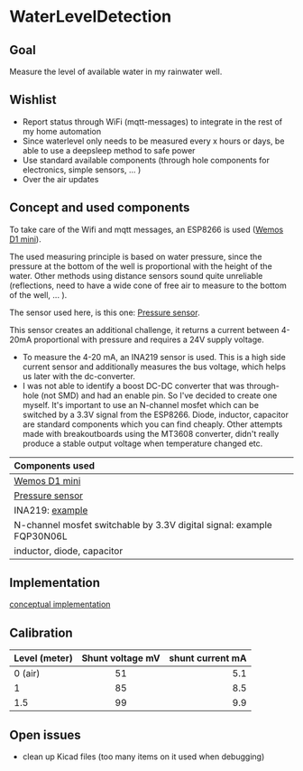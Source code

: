 # WaterLevelDetection

## Goal

Measure the level of available water in my rainwater well.

## Wishlist

- Report status through WiFi (mqtt-messages) to integrate in the rest of my home automation 
- Since waterlevel only needs to be measured every x hours or days, be able to use a deepsleep method to safe power
- Use standard available components (through hole components for electronics, simple sensors, ... )
- Over the air updates

## Concept and used components

To take care of the Wifi and mqtt messages, an ESP8266 is used ([Wemos D1 mini](https://www.banggood.com/Geekcreit-D1-mini-V2_2_0-WIFI-Internet-Development-Board-Based-ESP8266-4MB-FLASH-ESP-12S-Chip-p-1143874.html?cur_warehouse=CN&rmmds=search&p=ET150713234951201708&custlinkid=1551683)).

The used measuring principle is based on water pressure, since the pressure at the bottom of the well is proportional with the height of the water. Other methods using distance sensors sound quite unreliable (reflections, need to have a wide cone of free air to measure to the bottom of the well, ... ).

The sensor used here, is this one: [Pressure sensor](https://www.banggood.com/Submersible-Water-Level-Transmitter-Level-Transducer-Sensor-0-5mH2O-6m-Cable-p-1146896.html?rmmds=myorder&cur_warehouse=CN&p=ET150713234951201708&custlinkid=1551677).

This sensor creates an additional challenge, it returns a current between 4-20mA proportional with pressure and requires a 24V supply voltage. 

- To measure the 4-20 mA, an INA219 sensor is used. This is a high side current sensor and additionally measures the bus voltage, which helps us later with the dc-converter.
- I was not able to identify a boost DC-DC converter that was through-hole (not SMD) and had an enable pin. So I've decided to create one myself. It's important to use an N-channel mosfet which can be switched by a 3.3V signal from the ESP8266. Diode, inductor, capacitor are standard components which you can find cheaply.
Other attempts made with breakoutboards using the MT3608 converter, didn't really produce a stable output voltage when temperature changed etc.


| Components used      | 
| :------------- | 
|  [Wemos D1 mini](https://www.banggood.com/Geekcreit-D1-mini-V2_2_0-WIFI-Internet-Development-Board-Based-ESP8266-4MB-FLASH-ESP-12S-Chip-p-1143874.html?cur_warehouse=CN&rmmds=search&p=ET150713234951201708&custlinkid=1551683)| 
| [Pressure sensor](https://www.banggood.com/Submersible-Water-Level-Transmitter-Level-Transducer-Sensor-0-5mH2O-6m-Cable-p-1146896.html?rmmds=myorder&cur_warehouse=CN&p=ET150713234951201708&custlinkid=1551677) | 
| INA219: [example](https://nl.aliexpress.com/item/4000330275495.html?spm=a2g0s.9042311.0.0.28c74c4d10PHbJ) |
| N-channel mosfet switchable by 3.3V digital signal: example FQP30N06L |
| inductor, diode, capacitor |


## Implementation

[conceptual implementation](concept.svg)



## Calibration

| Level (meter)       | Shunt voltage mV     | shunt current mA     |
| :------------- | :----------: | -----------: |
|  0 (air) | 51   | 5.1    |
| 1   | 85 | 8.5 | 
| 1.5   | 99 | 9.9 | |


## Open issues

- clean up Kicad files (too many items on it used when debugging)
